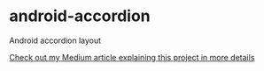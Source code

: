 # android-accordion
Android accordion layout

[Check out my Medium article explaining this project in more details](https://dimovski-d.medium.com/android-accordion-layout-or-how-i-learned-to-stop-copying-and-love-the-reusable-components-f23a75864e99)
